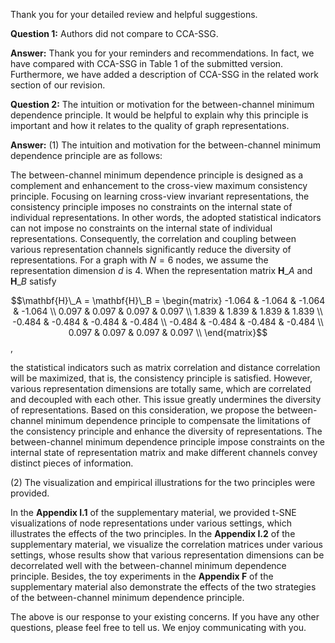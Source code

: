 Thank you for your detailed review and helpful suggestions.

**Question 1:** Authors did not compare to CCA-SSG.

**Answer:** Thank you for your reminders and recommendations. In fact, we have compared with CCA-SSG in Table 1 of the submitted version. Furthermore, we have added a description of CCA-SSG in the related work section of our revision.

**Question 2:** The intuition or motivation for the between-channel minimum dependence principle. It would be helpful to explain why this principle is important and how it relates to the quality of graph representations.

**Answer:** (1) The intuition and motivation for the between-channel minimum dependence principle are as follows:

The between-channel minimum dependence principle is designed as a complement and enhancement to the cross-view maximum consistency principle. Focusing on learning cross-view invariant representations, the consistency principle imposes no constraints on the internal state of individual representations. In other words, the adopted statistical indicators can not impose no constraints on the internal state of individual representations. Consequently, the correlation and coupling between various representation channels significantly reduce the diversity of representations. For a graph with $N=6$ nodes, we assume the representation dimension $d$ is 4. When the representation matrix $\mathbf{H}\_A$ and $\mathbf{H}\_B$ satisfy

$$\mathbf{H}\_A = \mathbf{H}\_B = \begin{matrix} -1.064 & -1.064 & -1.064 & -1.064 \\ 0.097 & 0.097 & 0.097 & 0.097 \\ 1.839 & 1.839 & 1.839 & 1.839 \\ -0.484 & -0.484 & -0.484 & -0.484 \\ -0.484 & -0.484 & -0.484 & -0.484 \\ 0.097 & 0.097 & 0.097 & 0.097 \\ \end{matrix}$$, 

the statistical indicators such as matrix correlation and distance correlation will be maximized, that is, the consistency principle is satisfied. However, various representation dimensions are totally same, which are correlated and decoupled with each other. This issue greatly undermines the diversity of representations. Based on this consideration, we propose the between-channel minimum dependence principle to compensate the limitations of the consistency principle and enhance the diversity of representations. The between-channel minimum dependence principle impose constraints on the internal state of representation matrix and make different channels  convey distinct pieces of information.

(2) The visualization and empirical illustrations for the two principles were provided.

In the **Appendix I.1** of the supplementary material, we provided t-SNE visualizations of node representations under various settings, which illustrates the effects of the two principles. In the **Appendix I.2** of the supplementary material, we visualize the correlation matrices under various settings, whose results show that various representation dimensions can be decorrelated well with the between-channel minimum dependence principle. Besides, the toy experiments in the **Appendix F** of the supplementary material also demonstrate the effects of the two strategies of the between-channel minimum dependence principle.





The above is our response to your existing concerns. If you have any other questions, please feel free to tell us. We enjoy communicating with you.

